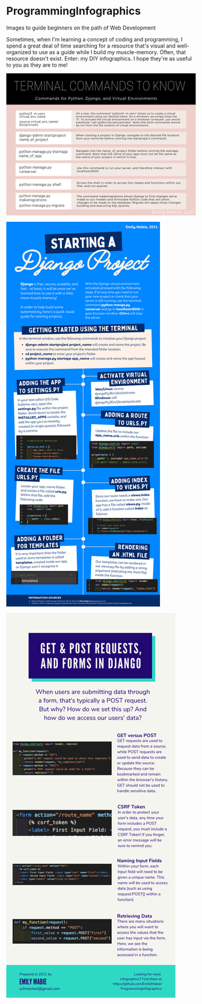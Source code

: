 # ProgrammingInfographics
Images to guide beginners on the path of Web Development

Sometimes, when I'm learning a concept of coding and programming, I spend a great deal of time searching for a resource that's visual and well-organized to use as a guide while I build my muscle-memory. Often, that resource doesn't exist.
Enter: my DIY infographics. I hope they're as useful to you as they are to me!

![alt text](https://github.com/EmilyMabie/ProgrammingInfographics/blob/main/Terminal%20Commands%20to%20Know.png)

![alt text](https://github.com/EmilyMabie/ProgrammingInfographics/blob/main/DjangoProjectInfoGraphic-1%202.png)

![alt text](https://github.com/EmilyMabie/ProgrammingInfographics/blob/main/GET%20POST%20request%20Forms%20Django%20Infographic.png)


